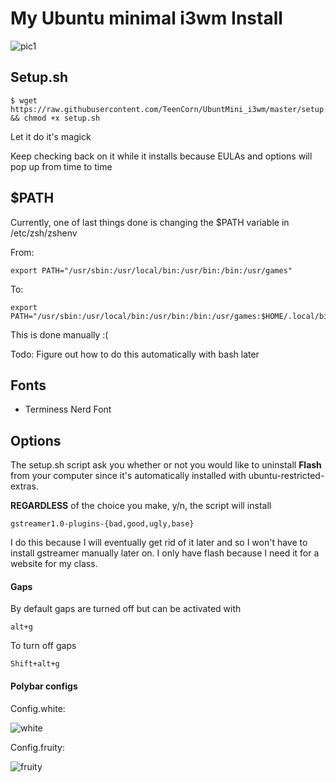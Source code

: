 # My Ubuntu minimal i3wm Install

![pic1](readme_pics/pic1.png)

## Setup.sh
	$ wget https://raw.githubusercontent.com/TeenCorn/UbuntMini_i3wm/master/setup.sh && chmod +x setup.sh

Let it do it's magick

Keep checking back on it while it installs because EULAs and options will pop up from time to time

## $PATH
Currently, one of last things done is changing the $PATH variable in /etc/zsh/zshenv

From:

	export PATH="/usr/sbin:/usr/local/bin:/usr/bin:/bin:/usr/games"

To:

	export PATH="/usr/sbin:/usr/local/bin:/usr/bin:/bin:/usr/games:$HOME/.local/bin"

This is done manually :(

Todo:  Figure out how to do this automatically with bash later

## Fonts

+ Terminess Nerd Font

## Options
The setup.sh script ask you whether or not you would like to uninstall **Flash** from your computer since it's automatically installed with ubuntu-restricted-extras.

**REGARDLESS** of the choice you make, y/n, the script will install

	gstreamer1.0-plugins-{bad,good,ugly,base}

I do this because I will eventually get rid of it later and so I won't have to install gstreamer manually later on. I only have flash because I need it for a website for my class.

#### Gaps
By default gaps are turned off but can be activated with

	alt+g

To turn off gaps

	Shift+alt+g

#### Polybar configs

Config.white:

![white](readme_pics/white.png)

Config.fruity:

![fruity](readme_pics/fruity.png)
